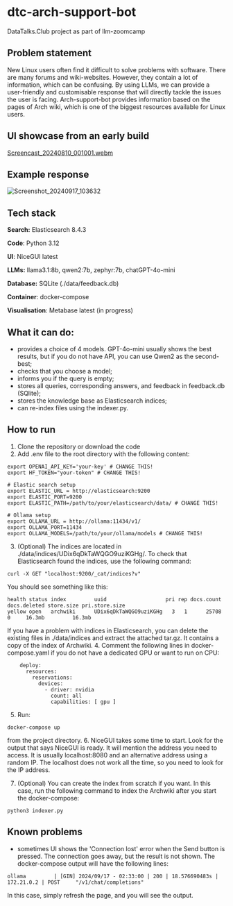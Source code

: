 # dtc-arch-support-bot
DataTalks.Club project as part of llm-zoomcamp

## Problem statement
New Linux users often find it difficult to solve problems with software. There are many forums and wiki-websites. However, they contain a lot of information, which can be confusing. By using LLMs, we can provide a user-friendly and customisable response that will directly tackle the issues the user is facing. Arch-support-bot provides information based on the pages of Arch wiki, which is one of the biggest resources available for Linux users.

## UI showcase from an early build
[Screencast_20240810_001001.webm](https://github.com/user-attachments/assets/75078295-44bf-4470-a36a-fb7a606d1a29)

## Example response
![Screenshot_20240917_103632](https://github.com/user-attachments/assets/b28dd6a7-19c0-4ac7-bfc1-71e9009e8a0a)

## Tech stack
**Search:** Elasticsearch 8.4.3

**Code**: Python 3.12

**UI**: NiceGUI latest

**LLMs:** llama3.1:8b, qwen2:7b, zephyr:7b, chatGPT-4o-mini

**Database:** SQLite (./data/feedback.db)

**Container**: docker-compose

**Visualisation**: Metabase latest (in progress)

## What it can do:
- provides a choice of 4 models. GPT-4o-mini usually shows the best results, but if you do not have API, you can use Qwen2 as the second-best;
- checks that you choose a model;
- informs you if the query is empty;
- stores all queries, corresponding answers, and feedback in feedback.db (SQlite);
- stores the knowledge base as Elasticsearch indices;
- can re-index files using the indexer.py.

## How to run
1. Clone the repository or download the code
2. Add .env file to the root directory with the following content:
~~~
export OPENAI_API_KEY='your-key' # CHANGE THIS!
export HF_TOKEN="your-token" # CHANGE THIS!

# Elastic search setup
export ELASTIC_URL = http://elasticsearch:9200
export ELASTIC_PORT=9200
export ELASTIC_PATH=/path/to/your/elasticsearch/data/ # CHANGE THIS!

# Ollama setup
export OLLAMA_URL = http://ollama:11434/v1/
export OLLAMA_PORT=11434
export OLLAMA_MODELS=/path/to/your/ollama/models # CHANGE THIS!
~~~
3. (Optional) The indices are located in ./data/indices/UDix6qDkTaWQGO9uziKGHg/. To check that Elasticsearch found the indices, use the following command:
~~~
curl -X GET "localhost:9200/_cat/indices?v"
~~~
You should see something like this:
~~~
health status index         uuid                   pri rep docs.count docs.deleted store.size pri.store.size
yellow open   archwiki      UDix6qDkTaWQGO9uziKGHg   3   1      25708            0     16.3mb         16.3mb
~~~

If you have a problem with indices in Elasticsearch, you can delete the existing files in ./data/indices and extract the attached tar.gz. It contains a copy of the index of Archwiki.
4. Comment the following lines in docker-compose.yaml if you do not have a dedicated GPU or want to run on CPU:
~~~
    deploy:
      resources:
        reservations:
          devices:
            - driver: nvidia
              count: all
              capabilities: [ gpu ]
~~~
5. Run:
~~~
docker-compose up
~~~
from the project directory.
6. NiceGUI takes some time to start. Look for the output that says NiceGUI is ready. It will mention the address you need to access. It is usually localhost:8080 and an alternative address using a random IP. The localhost does not work all the time, so you need to look for the IP address.

7. (Optional) You can create the index from scratch if you want. In this case, run the following command to index the Archwiki after you start the docker-compose:
~~~
python3 indexer.py
~~~
## Known problems
- sometimes UI shows the 'Connection lost' error when the Send button is pressed. The connection goes away, but the result is not shown. The docker-compose output will have the following lines:
~~~
ollama         | [GIN] 2024/09/17 - 02:33:00 | 200 | 18.576690483s |      172.21.0.2 | POST     "/v1/chat/completions"
~~~
In this case, simply refresh the page, and you will see the output.
